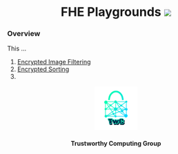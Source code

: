 <h1 align="center">FHE Playgrounds <a href="https://github.com/TrustworthyComputing/FHE-Playgrounds/blob/main/LICENSE"><img src="https://img.shields.io/badge/license-MIT-blue.svg"></a> </h1>


### Overview
This ...

1. [Encrypted Image Filtering](./image-filtering)
2. [Encrypted Sorting](./sorting)
3.


<p align="center">
    <img src="./logos/twc.png" height="20%" width="20%">
</p>
<h4 align="center">Trustworthy Computing Group</h4>
